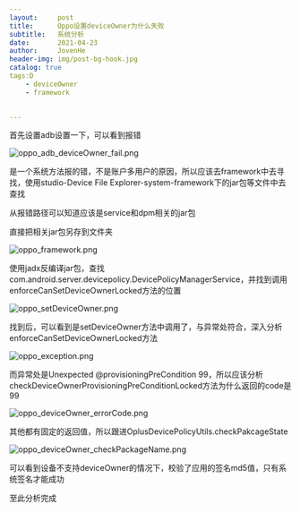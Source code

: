 ```yaml
---
layout:     post
title:      Oppo设置deviceOwner为什么失败
subtitle:   系统分析
date:       2021-04-23
author:     JovenHe
header-img: img/post-bg-hook.jpg
catalog: true
tags:D
    - deviceOwner
	- framework
    

---
```


首先设置adb设置一下，可以看到报错

![oppo_adb_deviceOwner_fail.png](https://i.loli.net/2021/06/17/HjVrPzfJIEOU6nk.jpg)

是一个系统方法报的错，不是账户多用户的原因，所以应该去framework中去寻找，使用studio-Device File Explorer-system-framework下的jar包等文件中去查找

从报错路径可以知道应该是service和dpm相关的jar包

直接把相关jar包另存到文件夹

![oppo_framework.png](https://i.loli.net/2021/06/17/sNdjyWRYDogmQMc.jpg)

使用jadx反编译jar包，查找com.android.server.devicepolicy.DevicePolicyManagerService，并找到调用enforceCanSetDeviceOwnerLocked方法的位置

![oppo_setDeviceOwner.png](https://i.loli.net/2021/06/17/ZoObNriJIVWtdum.jpg)

找到后，可以看到是setDeviceOwner方法中调用了，与异常处符合，深入分析enforceCanSetDeviceOwnerLocked方法

![oppo_exception.png](https://i.loli.net/2021/06/17/SXurZAOY58TFBPh.jpg)

而异常处是Unexpected @provisioningPreCondition 99，所以应该分析checkDeviceOwnerProvisioningPreConditionLocked方法为什么返回的code是99

![oppo_deviceOwner_errorCode.png](https://i.loli.net/2021/06/17/aKJN5c4UgDm6Bxo.jpg)

其他都有固定的返回值，所以跟进OplusDevicePolicyUtils.checkPakcageState

![oppo_deviceOwner_checkPackageName.png](https://i.loli.net/2021/06/17/ZiTpINhVnx7qDeQ.jpg)

可以看到设备不支持deviceOwner的情况下，校验了应用的签名md5值，只有系统签名才能成功

至此分析完成
